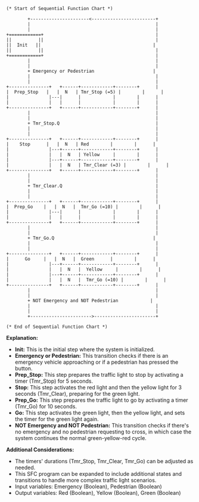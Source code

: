 ```
(* Start of Sequential Function Chart *)

        +----------------------<------------------------+
        |                                               |
        |                                               |
+============+                                          |
||          ||                                          |
||  Init   ||                                          |
||          ||                                          |
+============+                                          |
        |                                               |
        |                                               |
        + Emergency or Pedestrian                      |
        |                                               |
        |                                               |
+---------------+   +------+------------+--------+      |
|  Prep_Stop   |   |  N   | Tmr_Stop (=5) |        |      | 
|               |---|      |            |        |      |
|               |   |      |            |        |      |
+---------------+   +------+------------+--------+      |
        |                                               |
        |                                               |
        + Tmr_Stop.Q                                    |
        |                                               |
        |                                               |
+---------------+   +------+------------+--------+      |
|    Stop      |   |  N   | Red        |        |      |
|               |---+------+------------+--------+      |
|               |   |  N   | Yellow     |        |      |
|               |---+------+------------+--------+      |
|               |   |  N   | Tmr_Clear (=3) |        |      |
+---------------+   +------+------------+--------+      |
        |                                               |
        |                                               |
        + Tmr_Clear.Q                                   |
        |                                               |
        |                                               |
+---------------+   +------+------------+--------+      |
|  Prep_Go    |   |  N   |  Tmr_Go (=10) |        |      |
|               |---|      |            |        |      |
|               |   |      |            |        |      | 
+---------------+   +------+------------+--------+      | 
        |                                               |
        |                                               |
        + Tmr_Go.Q                                     |
        |                                               |
        |                                               |
+---------------+   +------+------------+--------+      |
|      Go     |   |  N   |  Green      |        |      |
|               |---+------+------------+--------+      | 
|               |   |  N   |  Yellow     |        |      | 
|               |---+------+------------+--------+      | 
|               |   |  N   |  Tmr_Go (=10) |        |      | 
+---------------+   +------+------------+--------+      | 
        |                                               |
        |                                               | 
        + NOT Emergency and NOT Pedestrian            |
        |                                               |
        |                                               |
        +----------------------->-----------------------+

(* End of Sequential Function Chart *) 
``` 
**Explanation:**

*   **Init:** This is the initial step where the system is initialized.
*   **Emergency or Pedestrian:** This transition checks if there is an emergency vehicle approaching or if a pedestrian has pressed the button.
*   **Prep\_Stop:** This step prepares the traffic light to stop by activating a timer (Tmr\_Stop) for 5 seconds. 
*   **Stop:** This step activates the red light and then the yellow light for 3 seconds (Tmr\_Clear), preparing for the green light.
*   **Prep\_Go:**  This step prepares the traffic light to go by activating a timer (Tmr\_Go) for 10 seconds.
*   **Go:** This step activates the green light, then the yellow light, and sets the timer for the green light again. 
*   **NOT Emergency and NOT Pedestrian:** This transition checks if there's no emergency and no pedestrian requesting to cross, in which case the system continues the normal green-yellow-red cycle. 

**Additional Considerations:**

*   The timers' durations (Tmr\_Stop, Tmr\_Clear, Tmr\_Go) can be adjusted as needed. 
*   This SFC program can be expanded to include additional states and transitions to handle more complex traffic light scenarios. 
*   Input variables: Emergency (Boolean), Pedestrian (Boolean)
*   Output variables: Red (Boolean), Yellow (Boolean), Green (Boolean) 
